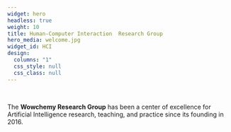```yaml
---
widget: hero
headless: true
weight: 10
title: Human-Computer Interaction  Research Group
hero_media: welcome.jpg
widget_id: HCI
design:
  columns: "1"
  css_style: null
  css_class: null
---
```


<br>

The **Wowchemy Research Group** has been a center of excellence for Artificial Intelligence research, teaching, and practice since its founding in 2016.
